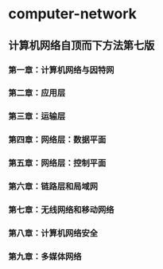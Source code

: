 # computer-network
## 计算机网络自顶而下方法第七版
### 第一章：计算机网络与因特网
### 第二章：应用层
### 第三章：运输层
### 第四章：网络层：数据平面
### 第五章：网络层：控制平面
### 第六章：链路层和局域网
### 第七章：无线网络和移动网络
### 第八章：计算机网络安全
### 第九章：多媒体网络

